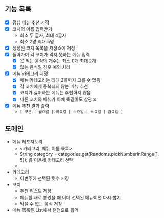 ## 기능 목록
- [x] 점심 메뉴 추천 시작
- [x] 코치의 이름 입력받기 
    - 최소 두 글자, 최대 4글자
    - 최소 2명 최대 5명
- [x] 생성된 코치 목록을 저장소에 저장
- [x] 돌아가며 각 코치가 먹지 못하는 메뉴 입력
    - [x] 못 먹는 음식의 개수는 최소 0개 최대 2개
    - [x] 없는 음식일 경우 예외 처리
- [x] 메뉴 카테고리 지정
  - [x] 메뉴 카테고리는 최대 2회까지 고를 수 있음
  - [x] 각 코치에게 중복되지 않는 메뉴 추천
  - [x] 코치가 싫어하는 메뉴는 추천하지 않음
  - [x] 다른 코치와 메뉴가 아예 똑같아도 상관 x
- [x] 메뉴 추천 결과 출력
    - `[ 구분 | 월요일 | 화요일 | 수요일 | 목요일 | 금요일 ]`


## 도메인
- 메뉴 레포지토리
    - <카테고리, 메뉴 이름 목록>
    - String category = categories.get(Randoms.pickNumberInRange(1, 5)); 를 이용해 카테고리 선택
    - 
- 카테고리
    - 이번주에 선택된 횟수 저장
- 코치
    - 추천 리스트 저장
    - 메뉴를 새로 뽑았을 때 이미 선택된 메뉴이면 다시 뽑기
    - 먹을 수 없는 음식 저장
- 메뉴 목록은 List<String>에서 랜덤으로 뽑기